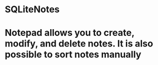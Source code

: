 # SQLiteNotes
# Notepad allows you to create, modify, and delete notes. It is also possible to sort notes manually
